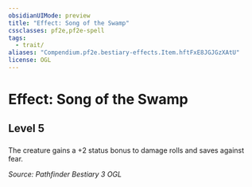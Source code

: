 ```yaml
---
obsidianUIMode: preview
title: "Effect: Song of the Swamp"
cssclasses: pf2e,pf2e-spell
tags:
  - trait/
aliases: "Compendium.pf2e.bestiary-effects.Item.hftFxE8JGJGzXAtU"
license: OGL
---
```

# Effect: Song of the Swamp
## Level 5
### 






The creature gains a +2 status bonus to damage rolls and saves against fear.

*Source: Pathfinder Bestiary 3*
*OGL*